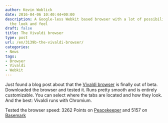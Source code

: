 ```yaml
---
author: Kevin Woblick
date: 2016-04-06 10:40:44+00:00
description: A Google-less Webkit based browser with a lot of possibilities to customize
  the look and feel
draft: false
title: The Vivaldi browser
type: post
url: /en/3139b-the-vivaldi-browser/
categories:
- News
tags:
- Browser
- Vivaldi
- Webkit
---
```


Just found a blog post about that the [Vivaldi browser](https://vivaldi.com/) is finally out of beta. Downloaded the browser and tested it. Runs pretty smooth and is entirely customizable. You can select where the tabs are located and how they look. And the best: Vivaldi runs with Chromium.

Tested the browser speed: 3262 Points on [Peacekeeper](http://peacekeeper.futuremark.com/results?key=CvFz&resultId=8865811) and 5157 on [Basemark](http://web.basemark.com/results)
